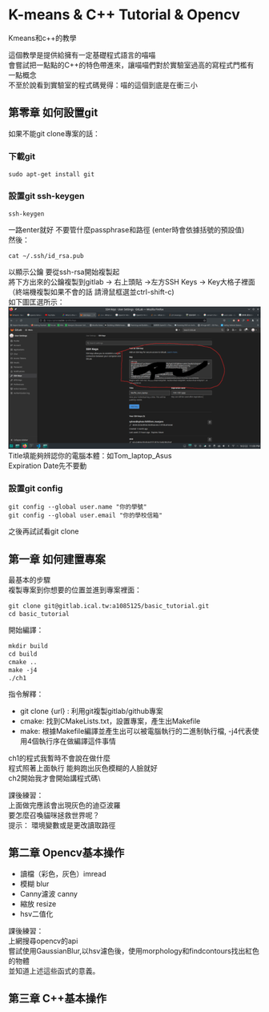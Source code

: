# K-means & C++ Tutorial & Opencv

Kmeans和c++的教學

這個教學是提供給擁有一定基礎程式語言的喵喵\
會嘗試把一點點的C++的特色帶進來，讓喵喵們對於實驗室過高的寫程式門檻有一點概念\
不至於說看到實驗室的程式碼覺得：喵的這個到底是在衝三小

## 第零章 如何設置git

如果不能git clone專案的話：
### 下載git

```
sudo apt-get install git
```

### 設置git ssh-keygen

```
ssh-keygen
```
一路enter就好 不要管什麼passphrase和路徑 (enter時會依據括號的預設值)\
然後：

```
cat ~/.ssh/id_rsa.pub
```
以顯示公鑰 要從ssh-rsa開始複製起 \
將下方出來的公鑰複製到gitlab -> 右上頭貼 ->左方SSH Keys -> Key大格子裡面 \
（終端機複製如果不會的話 請滑鼠框選並ctrl-shift-c) \
如下圖匡選所示：\
![ssh_ui](pic/ssh_ui.png)
Title填能夠辨認你的電腦本體：如Tom_laptop_Asus \
Expiration Date先不要動

### 設置git config

```
git config --global user.name "你的學號"
git config --global user.email "你的學校信箱"
```
之後再試試看git clone

## 第一章 如何建置專案

最基本的步驟\
複製專案到你想要的位置並進到專案裡面：

```
git clone git@gitlab.ical.tw:a1085125/basic_tutorial.git
cd basic_tutorial
```
開始編譯：

```
mkdir build
cd build
cmake ..
make -j4
./ch1
```

指令解釋：
- git clone {url} : 利用git複製gitlab/github專案
- cmake: 找到CMakeLists.txt，設置專案，產生出Makefile
- make: 根據Makefile編譯並產生出可以被電腦執行的二進制執行檔, -j4代表使用4個執行序在做編譯這件事情

ch1的程式我暫時不會說在做什麼\
程式照著上面執行 能夠跑出灰色模糊的人臉就好\
ch2開始我才會開始講程式碼\

課後練習：\
上面做完應該會出現灰色的迪亞波羅\
要怎麼召喚貓咪拯救世界呢？\
提示：
環境變數或是更改讀取路徑

## 第二章 Opencv基本操作

- 讀檔（彩色，灰色）imread
- 模糊 blur
- Canny濾波 canny
- 縮放 resize
- hsv二值化

課後練習：\
上網搜尋opencv的api\
嘗試使用GaussianBlur,以hsv濾色後，使用morphology和findcontours找出紅色的物體\
並知道上述這些函式的意義。

## 第三章 C++基本操作


